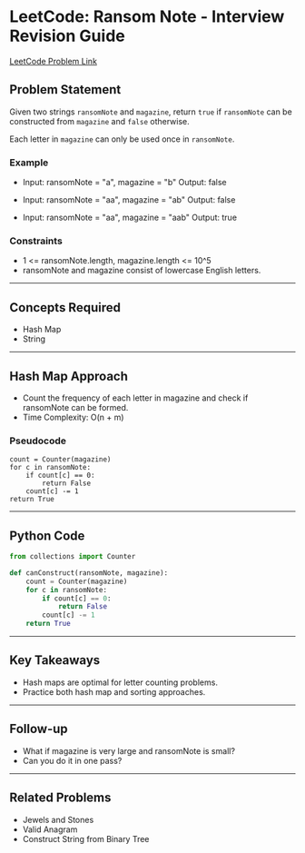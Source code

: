 # LeetCode: Ransom Note - Interview Revision Guide

[LeetCode Problem Link](https://leetcode.com/problems/ransom-note/description/)

## Problem Statement
Given two strings `ransomNote` and `magazine`, return `true` if `ransomNote` can be constructed from `magazine` and `false` otherwise.

Each letter in `magazine` can only be used once in `ransomNote`.

### Example
- Input: ransomNote = "a", magazine = "b"
  Output: false

- Input: ransomNote = "aa", magazine = "ab"
  Output: false

- Input: ransomNote = "aa", magazine = "aab"
  Output: true

### Constraints
- 1 <= ransomNote.length, magazine.length <= 10^5
- ransomNote and magazine consist of lowercase English letters.

---

## Concepts Required
- Hash Map
- String

---

## Hash Map Approach
- Count the frequency of each letter in magazine and check if ransomNote can be formed.
- Time Complexity: O(n + m)

### Pseudocode
```
count = Counter(magazine)
for c in ransomNote:
    if count[c] == 0:
        return False
    count[c] -= 1
return True
```

---

## Python Code
```python
from collections import Counter

def canConstruct(ransomNote, magazine):
    count = Counter(magazine)
    for c in ransomNote:
        if count[c] == 0:
            return False
        count[c] -= 1
    return True
```

---

## Key Takeaways
- Hash maps are optimal for letter counting problems.
- Practice both hash map and sorting approaches.

---

## Follow-up
- What if magazine is very large and ransomNote is small?
- Can you do it in one pass?

---

## Related Problems
- Jewels and Stones
- Valid Anagram
- Construct String from Binary Tree
